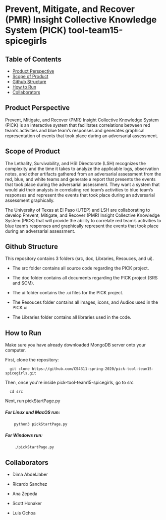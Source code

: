 # Prevent, Mitigate, and Recover (PMR) Insight Collective Knowledge System (PICK) tool-team15-spicegirls

## Table of Contents  
* [Product Perspective](#product-perspective)  
* [Scope of Product](#scope-of-product)  
* [Github Structure](#github-structure)
* [How to Run](#how-to-run)
* [Collaborators](#collaborators) 
  
<Product Perspective="product-perspective"/>

## Product Perspective

Prevent, Mitigate, and Recover (PMR) Insight Collective Knowledge System (PICK) is an interactive system that facilitates correlations between red team’s activities and blue team’s responses and generates graphical representation of events that took place during an adversarial assessment.  

<Scope of Product="scope-of-product"/>

## Scope of Product

The Lethality, Survivability, and HSI Directorate (LSH) recognizes the complexity and the time it takes to analyze the applicable logs, observation notes, and other artifacts gathered from an adversarial assessment from the red, blue, and white teams and generate a report that presents the events that took place during the adversarial assessment.  They want a system that would aid their analysts in correlating red team’s activities to blue team’s responses and represent the events that took place during an adversarial assessment graphically.  

The University of Texas at El Paso (UTEP) and LSH are collaborating to develop Prevent, Mitigate, and Recover (PMR) Insight Collective Knowledge System (PICK) that will provide the ability to correlate red team’s activities to blue team’s responses and graphically represent the events that took place during an adversarial assessment. 

<Github Structure="github-structure"/>

## Github Structure

This repository contains 3 folders (src, doc, Libraries, Resouces, and ui). 

  * The src folder contains all source code regarding the PICK project.
  
  * The doc folder contains all documents regarding the PICK project (SRS and SCM).
  
  * The ui folder contains the .ui files for the PICK project.
  
  * The Resouces folder contains all images, icons, and Audios used in the PICK ui
  
  * The Libraries folder contains all libraries used in the code.

<How to Run="how-to-run"/>
  
## How to Run

Make sure you have already downloaded MongoDB server onto your computer.

First, clone the repository:
    
      git clone https://github.com/CS4311-spring-2020/pick-tool-team15-spicegirls.git
      
Then, once you're inside pick-tool-team15-spicegirls, go to src

      cd src
      
Next, run pickStartPage.py

   ##### For Linux and MacOS run: 
      
        python3 pickStartPage.py
       
   
   ##### For Windows run:
  
        ./pickStartPage.py


## Collaborators

  * Dima AbdelJaber

  * Ricardo Sanchez

  * Ana Zepeda

  * Scott Honaker

  * Luis Ochoa

